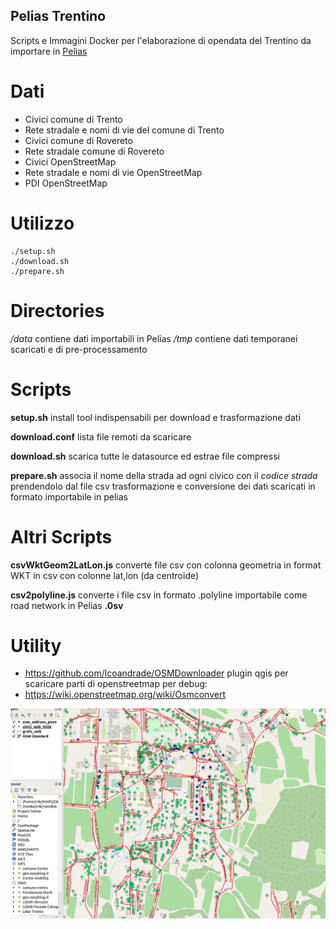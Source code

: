 
## Pelias Trentino

Scripts e Immagini Docker per l'elaborazione di opendata del Trentino da importare in [Pelias](https://github.com/pelias)

# Dati

* Civici comune di Trento
* Rete stradale e nomi di vie del comune di Trento
* Civici comune di Rovereto
* Rete stradale comune di Rovereto
* Civici OpenStreetMap
* Rete stradale e nomi di vie OpenStreetMap
* PDI OpenStreetMap

# Utilizzo

```
./setup.sh
./download.sh
./prepare.sh
```

# Directories
*/data* contiene dati importabili in Pelias
*/tmp* contiene dati temporanei scaricati e di pre-processamento

# Scripts

**setup.sh**
install tool indispensabili per download e trasformazione dati

**download.conf**
lista file remoti da scaricare

**download.sh**
scarica tutte le datasource ed estrae file compressi

**prepare.sh**
associa il nome della strada ad ogni civico con il *codice strada* prendendolo dal file csv
trasformazione e conversione dei dati scaricati in formato importabile in pelias

# Altri Scripts

**csvWktGeom2LatLon.js**
converte file csv con colonna geometria in format WKT in csv con colonne lat,lon (da centroide)

**csv2polyline.js**
converte i file csv in formato .polyline importabile come road network in Pelias **.0sv**

# Utility 

* https://github.com/lcoandrade/OSMDownloader
  plugin qgis per scaricare parti di openstreetmap per debug:
* https://wiki.openstreetmap.org/wiki/Osmconvert


![Image](images/test_osm_comune.png)
